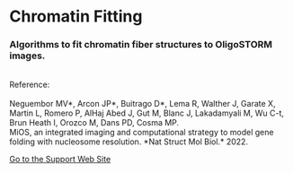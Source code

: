# Chromatin Fitting

### Algorithms to fit chromatin fiber structures to OligoSTORM images.
<br>
Reference:<br><br>
Neguembor MV*, Arcon JP*, Buitrago D*, Lema R, Walther J, Garate X, Martin L, Romero P, AlHaj Abed J, Gut M, Blanc J, Lakadamyali M, Wu C-t, Brun Heath I, Orozco M, Dans PD, Cosma MP.<br>
MiOS, an integrated imaging and computational strategy to model gene folding with nucleosome resolution. *Nat Struct Mol Biol.* 2022.


[Go to the Support Web Site](https://www.nature.com/articles/s41594-022-00839-y)

